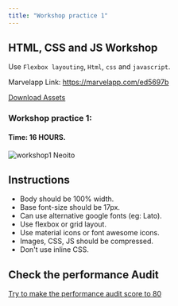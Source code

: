 ```yaml
---
title: "Workshop practice 1"
---
```


## HTML, CSS and JS Workshop

Use `Flexbox layouting`, `Html`, `css` and `javascript`.

Marvelapp Link: https://marvelapp.com/ed5697b

[Download Assets](/Workshops/workshop-practice-1.zip)

### Workshop practice 1: 
#### Time: 16 HOURS.

![workshop1 Neoito](/workshop1.jpg)

## Instructions 
* Body should be 100% width.
* Base font-size should be 17px.
* Can use alternative google fonts (eg: Lato).
* Use flexbox or grid layout.
* Use material icons or font awesome icons.
* Images, CSS, JS should be compressed.
* Don't use inline CSS.

## Check the performance Audit
[Try to make the performance audit score to 80](https://developers.google.com/web/tools/lighthouse/)
